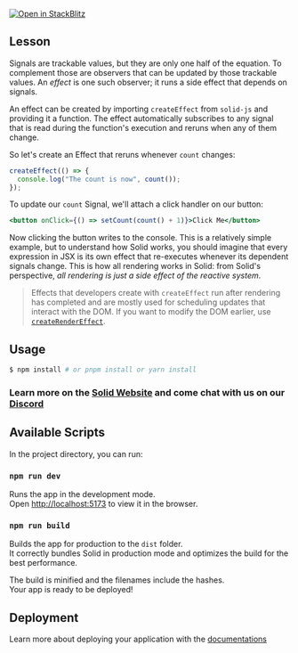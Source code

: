 [![Open in StackBlitz](https://developer.stackblitz.com/img/open_in_stackblitz.svg)](https://stackblitz.com/github/edivados/solid-tutorials/tree/main/tutorials/introduction_effects?file=src/main.jsx)

## Lesson

Signals are trackable values, but they are only one half of the equation. To complement those are observers that can be updated by those trackable values. An _effect_ is one such observer; it  runs a side effect that depends on signals.

An effect can be created by importing `createEffect` from `solid-js` and providing it a function. The effect automatically subscribes to any signal that is read during the function's execution and reruns when any of them change.

So let's create an Effect that reruns whenever `count` changes:

```jsx
createEffect(() => {
  console.log("The count is now", count());
});
```

To update our `count` Signal, we'll attach a click handler on our button:

```jsx
<button onClick={() => setCount(count() + 1)}>Click Me</button>
```

Now clicking the button writes to the console. This is a relatively simple example, but to understand how Solid works, you should imagine that every expression in JSX is its own effect that re-executes whenever its dependent signals change. This is how all rendering works in Solid: from Solid's perspective, *all rendering is just a side effect of the reactive system*.

> Effects that developers create with `createEffect` run after rendering has completed and are mostly used for scheduling updates that interact with the DOM. If you want to modify the DOM earlier, use [`createRenderEffect`](https://www.solidjs.com/docs/latest/api#createrendereffect).

## Usage

```bash
$ npm install # or pnpm install or yarn install
```

### Learn more on the [Solid Website](https://solidjs.com) and come chat with us on our [Discord](https://discord.com/invite/solidjs)

## Available Scripts

In the project directory, you can run:

### `npm run dev`

Runs the app in the development mode.<br>
Open [http://localhost:5173](http://localhost:5173) to view it in the browser.

### `npm run build`

Builds the app for production to the `dist` folder.<br>
It correctly bundles Solid in production mode and optimizes the build for the best performance.

The build is minified and the filenames include the hashes.<br>
Your app is ready to be deployed!

## Deployment

Learn more about deploying your application with the [documentations](https://vite.dev/guide/static-deploy.html)

